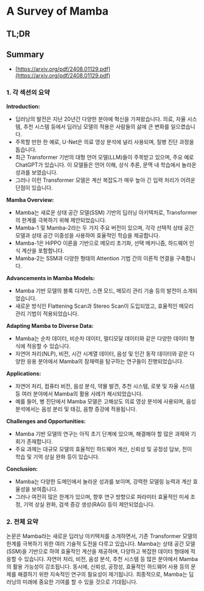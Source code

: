 # A Survey of Mamba
## TL;DR
## Summary
- [https://arxiv.org/pdf/2408.01129.pdf](https://arxiv.org/pdf/2408.01129.pdf)

### 1. 각 섹션의 요약

**Introduction:**
- 딥러닝의 발전은 지난 20년간 다양한 분야에 혁신을 가져왔습니다. 의료, 자율 시스템, 추천 시스템 등에서 딥러닝 모델의 적용은 사람들의 삶에 큰 변화를 일으켰습니다.
- 주목할 만한 한 예로, U-Net은 의료 영상 분석에 널리 사용되며, 질병 진단 과정을 돕습니다.
- 최근 Transformer 기반의 대형 언어 모델(LLM)들이 주목받고 있으며, 주요 예로 ChatGPT가 있습니다. 이 모델들은 언어 이해, 상식 추론, 문맥 내 학습에서 놀라운 성과를 보였습니다.
- 그러나 이런 Transformer 모델은 계산 복잡도가 매우 높아 긴 입력 처리가 어려운 단점이 있습니다.

**Mamba Overview:**
- Mamba는 새로운 상태 공간 모델(SSM) 기반의 딥러닝 아키텍처로, Transformer의 한계를 극복하기 위해 제안되었습니다.
- Mamba-1 및 Mamba-2라는 두 가지 주요 버전이 있으며, 각각 선택적 상태 공간 모델과 상태 공간 이중성을 사용하여 효율적인 학습을 제공합니다.
- Mamba-1은 HiPPO 이론을 기반으로 메모리 초기화, 선택 메커니즘, 하드웨어 인식 계산을 포함합니다.
- Mamba-2는 SSM과 다양한 형태의 Attention 기법 간의 이론적 연결을 구축합니다.

**Advancements in Mamba Models:**
- Mamba 기반 모델의 블록 디자인, 스캔 모드, 메모리 관리 기술 등의 발전이 소개되었습니다.
- 새로운 방식인 Flattening Scan과 Stereo Scan이 도입되었고, 효율적인 메모리 관리 기법이 적용되었습니다.

**Adapting Mamba to Diverse Data:**
- Mamba는 순차 데이터, 비순차 데이터, 멀티모달 데이터와 같은 다양한 데이터 형식에 적응할 수 있습니다.
- 자연어 처리(NLP), 비전, 시간 시계열 데이터, 음성 및 인간 동작 데이터와 같은 다양한 응용 분야에서 Mamba의 잠재력을 탐구하는 연구들이 진행되었습니다.

**Applications:**
- 자연어 처리, 컴퓨터 비전, 음성 분석, 약물 발견, 추천 시스템, 로봇 및 자율 시스템 등 여러 분야에서 Mamba의 활용 사례가 제시되었습니다.
- 예를 들어, 병 진단에서 Mamba 모델은 고해상도 의료 영상 분석에 사용되며, 음성 분석에서는 음성 분리 및 태깅, 음향 증강에 적용됩니다.

**Challenges and Opportunities:**
- Mamba 기반 모델의 연구는 아직 초기 단계에 있으며, 해결해야 할 많은 과제와 기회가 존재합니다.
- 주요 과제는 대규모 모델의 효율적인 하드웨어 계산, 신뢰성 및 공정성 담보, 전이 학습 및 기억 상실 완화 등이 있습니다.

**Conclusion:**
- Mamba는 다양한 도메인에서 놀라운 성과를 보이며, 강력한 모델링 능력과 계산 효율성을 보여줍니다.
- 그러나 여전히 많은 한계가 있으며, 향후 연구 방향으로 파라미터 효율적인 미세 조정, 기억 상실 완화, 검색 증강 생성(RAG) 등이 제안되었습니다.

### 2. 전체 요약

논문은 Mamba라는 새로운 딥러닝 아키텍처를 소개하면서, 기존 Transformer 모델의 한계를 극복하기 위한 여러 기술적 도전을 다루고 있습니다. Mamba는 상태 공간 모델(SSM)을 기반으로 하여 효율적인 계산을 제공하며, 다양하고 복잡한 데이터 형태에 적응할 수 있습니다. 자연어 처리, 비전, 음성 분석, 추천 시스템 등 많은 분야에서 Mamba의 활용 가능성이 강조됩니다. 동시에, 신뢰성, 공정성, 효율적인 하드웨어 사용 등의 문제를 해결하기 위한 지속적인 연구의 필요성이 제기됩니다. 최종적으로, Mamba는 딥러닝의 미래에 중요한 기여를 할 수 있을 것으로 기대됩니다.
